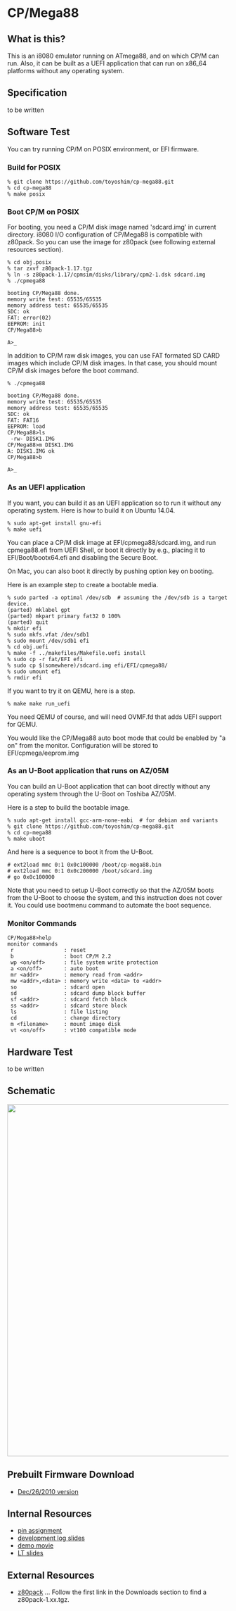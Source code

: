 # CP/Mega88

## What is this?
This is an i8080 emulator running on ATmega88, and on which CP/M can run. Also, it can be built as a UEFI application that can run on x86_64 platforms without any operating system.

## Specification
to be written

## Software Test
You can try running CP/M on POSIX environment, or EFI firmware.

### Build for POSIX
```
% git clone https://github.com/toyoshim/cp-mega88.git
% cd cp-mega88
% make posix
```

### Boot CP/M on POSIX
For booting, you need a CP/M disk image named 'sdcard.img' in current directory. i8080 I/O configuration of CP/Mega88 is compatible with z80pack. So you can use the image for z80pack (see following external resources section).
```
% cd obj.posix
% tar zxvf z80pack-1.17.tgz
% ln -s z80pack-1.17/cpmsim/disks/library/cpm2-1.dsk sdcard.img
% ./cpmega88

booting CP/Mega88 done.
memory write test: 65535/65535
memory address test: 65535/65535
SDC: ok
FAT: error(02)
EEPROM: init
CP/Mega88>b

A>_
```
In addition to CP/M raw disk images, you can use FAT formated SD CARD images which include CP/M disk images. In that case, you should mount CP/M disk images before the boot command.
```
% ./cpmega88

booting CP/Mega88 done.
memory write test: 65535/65535
memory address test: 65535/65535
SDC: ok
FAT: FAT16
EEPROM: load
CP/Mega88>ls
 -rw- DISK1.IMG
CP/Mega88>m DISK1.IMG
A: DISK1.IMG ok
CP/Mega88>b

A>_
```

### As an UEFI application
If you want, you can build it as an UEFI application so to run it without any operating system. Here is how to
build it on Ubuntu 14.04.
```
% sudo apt-get install gnu-efi
% make uefi
```
You can place a CP/M disk image at EFI/cpmega88/sdcard.img, and run
cpmega88.efi from UEFI Shell, or boot it directly by e.g., placing it to
EFI/Boot/bootx64.efi and disabling the Secure Boot.

On Mac, you can also boot it directly by pushing option key on booting.

Here is an example step to create a bootable media.
```
% sudo parted -a optimal /dev/sdb  # assuming the /dev/sdb is a target device.
(parted) mklabel gpt
(parted) mkpart primary fat32 0 100%
(parted) quit
% mkdir efi
% sudo mkfs.vfat /dev/sdb1
% sudo mount /dev/sdb1 efi
% cd obj.uefi
% make -f ../makefiles/Makefile.uefi install
% sudo cp -r fat/EFI efi
% sudo cp $(somewhere)/sdcard.img efi/EFI/cpmega88/
% sudo umount efi
% rmdir efi
```

If you want to try it on QEMU, here is a step.
```
% make make run_uefi
```
You need QEMU of course, and will need OVMF.fd that adds UEFI support for QEMU.

You would like the CP/Mega88 auto boot mode that could be enabled by "a on"
from the monitor. Configuration will be stored to EFI/cpmega/eeprom.img

### As an U-Boot application that runs on AZ/05M
You can build an U-Boot application that can boot directly without any operating
system through the U-Boot on Toshiba AZ/05M.

Here is a step to build the bootable image.

```
% sudo apt-get install gcc-arm-none-eabi  # for debian and variants
% git clone https://github.com/toyoshim/cp-mega88.git
% cd cp-mega88
% make uboot
```

And here is a sequence to boot it from the U-Boot.

```
# ext2load mmc 0:1 0x0c100000 /boot/cp-mega88.bin
# ext2load mmc 0:1 0x0c200000 /boot/sdcard.img
# go 0x0c100000
```

Note that you need to setup U-Boot correctly so that the AZ/05M boots from the
U-Boot to choose the system, and this instruction does not cover it.
You could use bootmenu command to automate the boot sequence.

### Monitor Commands
```
CP/Mega88>help
monitor commands
 r                : reset
 b                : boot CP/M 2.2
 wp <on/off>      : file system write protection
 a <on/off>       : auto boot
 mr <addr>        : memory read from <addr>
 mw <addr>,<data> : memory write <data> to <addr>
 so               : sdcard open
 sd               : sdcard dump block buffer
 sf <addr>        : sdcard fetch block
 ss <addr>        : sdcard store block
 ls               : file listing
 cd               : change directory
 m <filename>     : mount image disk
 vt <on/off>      : vt100 compatible mode
```

## Hardware Test
to be written

## Schematic
<a href="https://raw.github.com/wiki/toyoshim/cp-mega88/data/mega88_sch.png"><img src="https://raw.github.com/wiki/toyoshim/cp-mega88/data/mega88_sch.png" width="800"/></a>

## Prebuilt Firmware Download
 * [Dec/26/2010 version](https://raw.github.com/wiki/toyoshim/cp-mega88/data/cpmega88-20101226.hex "cpmega88-20101226.hex")

## Internal Resources
 * [pin assignment](https://github.com/toyoshim/cp-mega88/blob/wiki/Hardware.md)
 * [development log slides](https://docs.google.com/present/view?id=d6f82bz_5n23p4jc6)
 * [demo movie](http://www.sprasia.com/channel/toyoshim/20100127012926.html)
 * [LT slides](http://prezi.com/jgletspfbwa3/cpmega88/)

## External Resources
 * [z80pack](http://www.autometer.de/unix4fun/z80pack/) ... Follow the first link in the Downloads section to find a z80pack-1.xx.tgz.
